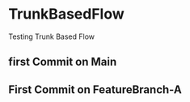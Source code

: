 # TrunkBasedFlow
Testing Trunk Based Flow

## first Commit on Main

## First Commit on FeatureBranch-A
